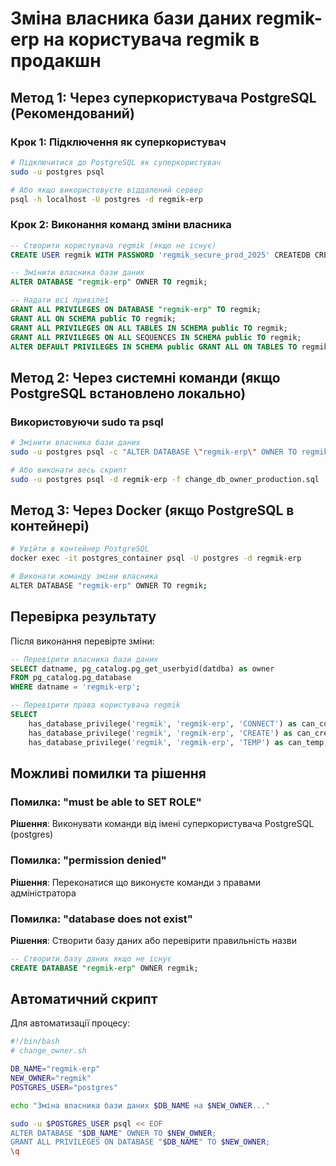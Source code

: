 # Зміна власника бази даних regmik-erp на користувача regmik в продакшн

## Метод 1: Через суперкористувача PostgreSQL (Рекомендований)

### Крок 1: Підключення як суперкористувач
```bash
# Підключитися до PostgreSQL як суперкористувач
sudo -u postgres psql

# Або якщо використовуєте віддалений сервер
psql -h localhost -U postgres -d regmik-erp
```

### Крок 2: Виконання команд зміни власника
```sql
-- Створити користувача regmik (якщо не існує)
CREATE USER regmik WITH PASSWORD 'regmik_secure_prod_2025' CREATEDB CREATEROLE LOGIN;

-- Змінити власника бази даних
ALTER DATABASE "regmik-erp" OWNER TO regmik;

-- Надати всі привілеї
GRANT ALL PRIVILEGES ON DATABASE "regmik-erp" TO regmik;
GRANT ALL ON SCHEMA public TO regmik;
GRANT ALL PRIVILEGES ON ALL TABLES IN SCHEMA public TO regmik;
GRANT ALL PRIVILEGES ON ALL SEQUENCES IN SCHEMA public TO regmik;
ALTER DEFAULT PRIVILEGES IN SCHEMA public GRANT ALL ON TABLES TO regmik;
```

## Метод 2: Через системні команди (якщо PostgreSQL встановлено локально)

### Використовуючи sudo та psql
```bash
# Змінити власника бази даних
sudo -u postgres psql -c "ALTER DATABASE \"regmik-erp\" OWNER TO regmik;"

# Або виконати весь скрипт
sudo -u postgres psql -d regmik-erp -f change_db_owner_production.sql
```

## Метод 3: Через Docker (якщо PostgreSQL в контейнері)

```bash
# Увійти в контейнер PostgreSQL
docker exec -it postgres_container psql -U postgres -d regmik-erp

# Виконати команду зміни власника
ALTER DATABASE "regmik-erp" OWNER TO regmik;
```

## Перевірка результату

Після виконання перевірте зміни:

```sql
-- Перевірити власника бази даних
SELECT datname, pg_catalog.pg_get_userbyid(datdba) as owner
FROM pg_catalog.pg_database 
WHERE datname = 'regmik-erp';

-- Перевірити права користувача regmik
SELECT 
    has_database_privilege('regmik', 'regmik-erp', 'CONNECT') as can_connect,
    has_database_privilege('regmik', 'regmik-erp', 'CREATE') as can_create,
    has_database_privilege('regmik', 'regmik-erp', 'TEMP') as can_temp;
```

## Можливі помилки та рішення

### Помилка: "must be able to SET ROLE"
**Рішення**: Виконувати команди від імені суперкористувача PostgreSQL (postgres)

### Помилка: "permission denied"
**Рішення**: Переконатися що виконуєте команди з правами адміністратора

### Помилка: "database does not exist"
**Рішення**: Створити базу даних або перевірити правильність назви

```sql
-- Створити базу даних якщо не існує
CREATE DATABASE "regmik-erp" OWNER regmik;
```

## Автоматичний скрипт

Для автоматизації процесу:

```bash
#!/bin/bash
# change_owner.sh

DB_NAME="regmik-erp"
NEW_OWNER="regmik"
POSTGRES_USER="postgres"

echo "Зміна власника бази даних $DB_NAME на $NEW_OWNER..."

sudo -u $POSTGRES_USER psql << EOF
ALTER DATABASE "$DB_NAME" OWNER TO $NEW_OWNER;
GRANT ALL PRIVILEGES ON DATABASE "$DB_NAME" TO $NEW_OWNER;
\q
